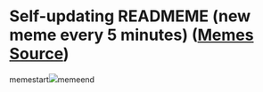 # Self-updating READMEME (new meme every 5 minutes) ([Memes Source](https://bramses.notion.site/a49c1e962b7646879176ac3b327b6533?v=4d1eda54b170483cb03a40f257231764))

memestart![](https://www.notion.so/image/https%3A%2F%2Fs3-us-west-2.amazonaws.com%2Fsecure.notion-static.com%2F3bbf88aa-3880-41a0-8e39-d08368c5c84d%2FD47683F9-5213-49D5-9C95-CF599416A756.jpeg?table=block&id=ad62d961-bd51-46b0-bd9d-33d428e6794d&cache=v2)memeend

